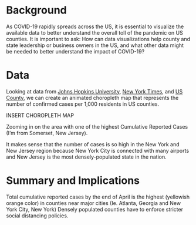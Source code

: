 # Background

As COVID-19 rapidly spreads across the US, it is essential to visualize the available data to better understand the overall toll of the pandemic on US counties. It is important to ask: How can data visualizations help county and state leadership or business owners in the US, and what other data might be needed to better understand the impact of COVID-19? 

# Data
Looking at data from [Johns Hopkins University](https://github.com/CSSEGISandData/COVID-19/tree/master/csse_covid_19_data/csse_covid_19_daily_reports), [New York Times](https://github.com/nytimes/covid-19-data/blob/master/us-counties.csv), and [US County](https://raw.githubusercontent.com/plotly/datasets/master/geojson-counties-fips.json), we can create an animated choropleth map that represents the number of confirmed cases per 1,000 residents in US counties.

INSERT CHOROPLETH MAP

Zooming in on the area with one of the highest Cumulative Reported Cases (I’m from Somerset, New Jersey).


It makes sense that the number of cases is so high in the New York and New Jersey region because New York City is connected with many airports and New Jersey is the most densely-populated state in the nation. 

# Summary and Implications
Total cumulative reported cases by the end of April is the highest (yellowish orange color) in counties near major cities (Ie. Atlanta, Georgia and New York City, New York)
Densely populated counties have to enforce stricter social distancing policies. 

